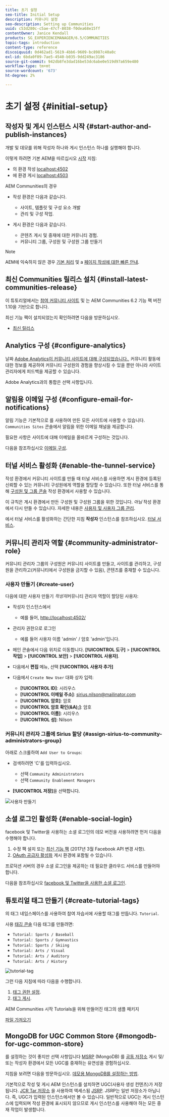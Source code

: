 ```yaml
---
title: 초기 설정
seo-title: Initial Setup
description: 커뮤니티 설정
seo-description: Setting up Communities
uuid: c53d280c-c5ae-47cf-8038-f0dea68e15ff
contentOwner: Janice Kendall
products: SG_EXPERIENCEMANAGER/6.5/COMMUNITIES
topic-tags: introduction
content-type: reference
discoiquuid: 0d462ad1-5619-4bb6-9609-bc8987c40a0c
exl-id: 6bda0f09-7ae5-4540-b035-9dd249ac3186
source-git-commit: 942db8fe3dad16be53dc6abe0e519d97a659e480
workflow-type: tm+mt
source-wordcount: '673'
ht-degree: 2%

---
```


# 초기 설정 {#initial-setup}

## 작성자 및 게시 인스턴스 시작 {#start-author-and-publish-instances}

개발 및 데모를 위해 작성자 하나와 게시 인스턴스 하나를 실행해야 합니다.

이렇게 하려면 기본 AEM을 따르십시오 [시작](../../help/sites-deploying/deploy.md#getting-started) 지침:

* 의 환경 작성 [localhost:4502](http://localhost:4502/)
* 에 환경 게시 [localhost:4503](http://localhost:4503/)

AEM Communities의 경우

* 작성 환경은 다음과 같습니다.

   * 사이트, 템플릿 및 구성 요소 개발
   * 관리 및 구성 작업.

* 게시 환경은 다음과 같습니다.

   * 콘텐츠 게시 및 중재에 대한 커뮤니티 경험.
   * 커뮤니티 그룹, 구성원 및 구성원 그룹 만들기

>[!NOTE]
>
>AEM에 익숙하지 않은 경우 [기본 처리](../../help/sites-authoring/basic-handling.md) 및 a [페이지 작성에 대한 빠른 안내](../../help/sites-authoring/qg-page-authoring.md).

## 최신 Communities 릴리스 설치 {#install-latest-communities-release}

이 튜토리얼에서는 [참여 커뮤니티 사이트](overview.md#engagement-community) 및 는 AEM Communities 6.2 기능 팩 버전 1.10을 기반으로 합니다.

최신 기능 팩이 설치되었는지 확인하려면 다음을 방문하십시오.

* [최신 릴리스](deploy-communities.md#latest-releases)

## Analytics 구성 {#configure-analytics}

날짜 [Adobe Analytics이 커뮤니티 사이트에 대해 구성되었습니다.](analytics.md), 커뮤니티 활동에 대한 정보를 제공하여 커뮤니티 구성원의 경험을 향상시킬 수 있을 뿐만 아니라 사이트 관리자에게 피드백을 제공할 수 있습니다.

Adobe Analytics과의 통합은 선택 사항입니다.

## 알림용 이메일 구성 {#configure-email-for-notifications}

알림 기능은 기본적으로 를 사용하여 만든 모든 사이트에 사용할 수 있습니다. `Communities Sites` 콘솔에서 알림을 위한 이메일 채널을 제공합니다.

필요한 사항은 사이트에 대해 이메일을 올바르게 구성하는 것입니다.

다음을 참조하십시오 [이메일 구성](email.md).

## 터널 서비스 활성화 {#enable-the-tunnel-service}

작성 환경에서 커뮤니티 사이트를 만들 때 터널 서비스를 사용하면 게시 환경에 등록된 신뢰할 수 있는 커뮤니티 구성원에게 역할을 할당할 수 있습니다. 또한 터널 서비스를 통해 [구성원 및 그룹 콘솔](members.md) 작성 환경에서 사용할 수 있습니다.

이 규칙은 게시 환경에서 만든 구성원 및 구성원 그룹을 위한 것입니다. *아님* 작성 환경에서 다시 만들 수 있습니다. 자세한 내용은 [사용자 및 사용자 그룹 관리](users.md).

에서 터널 서비스를 활성화하는 간단한 지침 **작성자** 인스턴스를 참조하십시오. [터널 서비스](deploy-communities.md#tunnel-service-on-author).

## 커뮤니티 관리자 역할 {#community-administrator-role}

커뮤니티 관리자 그룹의 구성원은 커뮤니티 사이트를 만들고, 사이트를 관리하고, 구성원을 관리하고(커뮤니티에서 구성원을 금지할 수 있음), 콘텐츠를 중재할 수 있습니다.

### 사용자 만들기 {#create-user}

다음에 대한 사용자 만들기 *작성자*&#x200B;커뮤니티 관리자 역할이 할당된 사용자:

* 작성자 인스턴스에서

   * 예를 들어, [http://localhost:4502/](http://localhost:4503/)

* 관리자 권한으로 로그인

   * 예를 들어 사용자 이름 &#39;admin&#39; / 암호 &#39;admin&#39;입니다.

* 메인 콘솔에서 다음 위치로 이동합니다. **[!UICONTROL 도구]** > **[!UICONTROL 작업]** > **[!UICONTROL 보안]** > **[!UICONTROL 사용자]**.
* 다음에서 **편집** 메뉴, 선택 **[!UICONTROL 사용자 추가]**

* 다음에서 `Create New User` 대화 상자 입력:

   * **[!UICONTROL ID]**: 시리우스
   * **[!UICONTROL 이메일 주소]**: sirius.nilson@mailinator.com
   * **[!UICONTROL 암호]**: 암호
   * **[!UICONTROL 암호 확인(&amp;A);]**: 암호
   * **[!UICONTROL 이름]**: 시리우스
   * **[!UICONTROL 성]**: Nilson

### 커뮤니티 관리자 그룹에 Sirius 할당 {#assign-sirius-to-community-administrators-group}

아래로 스크롤하여 `Add User to Groups`:

* 검색하려면 &#39;C&#39;를 입력하십시오.

   * 선택 `Community Administrators`
   * 선택 `Community Enablement Managers`

* **[!UICONTROL 저장]**&#x200B;을 선택합니다.

![사용자 만들기](assets/create-user.png)

## 소셜 로그인 활성화 {#enable-social-login}

facebook 및 Twitter을 사용하는 소셜 로그인의 데모 버전을 사용하려면 먼저 다음을 수행해야 합니다.

1. 수정 팩 설치 또는 [최신 기능 팩](deploy-communities.md#latestfeaturepack) (2017년 3월 Facebook API 변경 사항).
1. [OAuth 공급자 활성화](social-login.md#adobe-granite-oauth-authentication-handler) 게시 환경에 포함될 수 있습니다.

프로덕션 서버의 경우 소셜 로그인을 제공하는 데 필요한 클라우드 서비스를 만들어야 합니다.

다음을 참조하십시오 [facebook 및 Twitter을 사용한 소셜 로그인](social-login.md).

## 튜토리얼 태그 만들기 {#create-tutorial-tags}

의 태그 네임스페이스를 사용하여 참여 자습서에 사용할 태그를 만듭니다. `Tutorial`.

사용 [태깅 콘솔](../../help/sites-administering/tags.md#tagging-console) 다음 태그를 만들려면:

* `Tutorial: Sports / Baseball`
* `Tutorial: Sports / Gymnastics`
* `Tutorial: Sports / Skiing`
* `Tutorial: Arts / Visual`
* `Tutorial: Arts / Auditory`
* `Tutorial: Arts / History`

![tutorial-tag](assets/tutorial-tags.png)

그런 다음 지침에 따라 다음을 수행합니다.

1. [태그 권한 설정](../../help/sites-administering/tags.md#setting-tag-permissions).
1. [태그 게시](../../help/sites-administering/tags.md#publishing-tags).

AEM Communities 시작 Tutorials을 위해 만들어진 태그의 샘플 패키지

[파일 가져오기](assets/tutorial_tags-v63.zip)

## MongoDB for UGC Common Store {#mongodb-for-ugc-common-store}

를 설정하는 것이 좋지만 선택 사항입니다 [MSRP](msrp.md) (MongoDB) 를 [공동 저장소](working-with-srp.md) 게시 및/또는 작성자 환경에서 모든 UGC를 중재하는 유연성을 경험하십시오.

지침을 보려면 다음을 방문하십시오. [데모용 MongoDB를 설정하는 방법](demo-mongo.md).

기본적으로 작성 및 게시 AEM 인스턴스를 설치하면 UGC(사용자 생성 컨텐츠)가 저장됩니다. [JCR Tar 저장소](../../help/sites-deploying/platform.md) 을 사용하여 액세스됨 [JSRP](jsrp.md). JSRP는 일반 저장소가 아닙니다. 즉, UGC가 입력된 인스턴스에서만 볼 수 있습니다. 일반적으로 UGC는 게시 인스턴스에 입력되며 작성 환경에 표시되지 않으므로 게시 인스턴스를 사용해야 하는 모든 중재 작업이 발생합니다.
